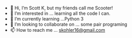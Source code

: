 - 👋 Hi, I’m Scott K, but my friends call me Scooter!
- 👀 I’m interested in ... learning all the code I can.
- 🌱 I’m currently learning ...Python 3
- 💞️ I’m looking to collaborate on ... some pair programing
- 📫 How to reach me ... skohler16@gmail.com

<!---
skohler16/skohler16 is a ✨ special ✨ repository because its `README.md` (this file) appears on your GitHub profile.
You can click the Preview link to take a look at your changes.
--->
